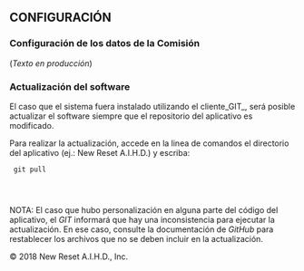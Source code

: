 ## CONFIGURACIÓN

### Configuración de los datos de la Comisión

\(_Texto en producción_\)

### Actualización del software

El caso que el sistema fuera instalado utilizando el cliente_GIT_, será posible actualizar el software siempre que el repositorio del aplicativo es modificado.

Para realizar la actualización, accede en la linea de comandos el directorio del aplicativo \(ej.: New Reset A.I.H.D.\) y escriba:

```
 git pull


​
```

NOTA: El caso que hubo personalización en alguna parte del código del aplicativo, el *GIT* informará que hay una inconsistencia para ejecutar la actualización. En ese caso, consulte la documentación de *GitHub* para restablecer los archivos que no se deben incluir en la actualización.

© 2018 New Reset A.I.H.D., Inc.


